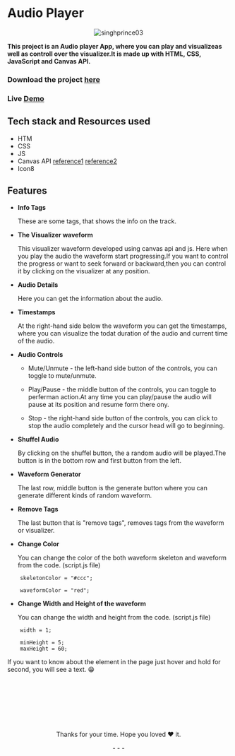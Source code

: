 # Audio Player

<p align="center"> <img src="https://github.com/singhprince03/projects/tree/main/JS%20Projects/audio_player/images/App_img01.png" alt="singhprince03" /> </p>

**This project is an Audio player App, where you can play and visualizeas well as controll over the visualizer.It is made up with HTML, CSS, JavaScript and Canvas API.**

### Download the project [here](https://drive.google.com/drive/folders/1ZuRO8VxBYHUtoOYC5olFtoL70L23ejV2?usp=sharing)

### Live [Demo](https://dr-audioplayer.netlify.app/)

## Tech stack and Resources used

- HTM
- CSS
- JS
- Canvas API [reference1](https://developer.mozilla.org/en-US/docs/Web/API/Canvas_API) [reference2](https://www.w3schools.com/tags/ref_canvas.asp)
- Icon8

## Features

- **Info Tags**
    <p>These are some tags, that shows the info on the track.</p>

- **The Visualizer waveform**
    <p>This visualizer waveform developed using canvas api and js. Here when you play the audio the waveform start progressing.If you want to control the progress or want to seek forward or backward,then you can control
    it by clicking on the visualizer at any position.</p>

- **Audio Details**
    <p>Here you can get the information about the audio.</p>

- **Timestamps**
   <p>At the right-hand side below the waveform you can get the timestamps, where you can visualize the todat duration of the audio and current time of the audio. </p>

- **Audio Controls**

  - <p>Mute/Unmute - the left-hand side button of the controls, you can toggle to mute/unmute.</p>
  - <p>Play/Pause - the middle button of the controls, you can toggle to perferman action.At any time you can play/pause the audio  will pause at its position and resume form            there ony.</p>
  - <p>Stop - the right-hand side button of the controls, you can click to stop the audio completely and the cursor  head will go to beginning.</p>

- **Shuffel Audio**
    <p>By clicking on the shuffel button, the a random audio will be played.The button is in the bottom row and first button from the left. </p>

- **Waveform Generator**
    <p>The last row, middle button is the generate button where you can generate different kinds of random waveform.</p>

- **Remove Tags**
    <p>The last button that is "remove tags", removes tags from the waveform or visualizer.</p>

- **Change Color**
    <p>You can change the color of the both waveform skeleton and waveform from the code. (script.js file)</p>

```
    skeletonColor = "#ccc";
```

```
    waveformColor = "red";
```

- **Change Width and Height of the waveform**
    <p>You can change the width and height from the code. (script.js file)</p>

```
    width = 1;
```

```
    minHeight = 5;
    maxHeight = 60;
```

<p>If you want to know about the element in the page just hover and hold for second, you will see a text. 😁</p>
<br/>
<br/>
<br/>
<br/>
<br/>
<br/>

<p align="center">Thanks for your time. Hope you loved ❤ it.</p>
<p align="center">- - -</p>
